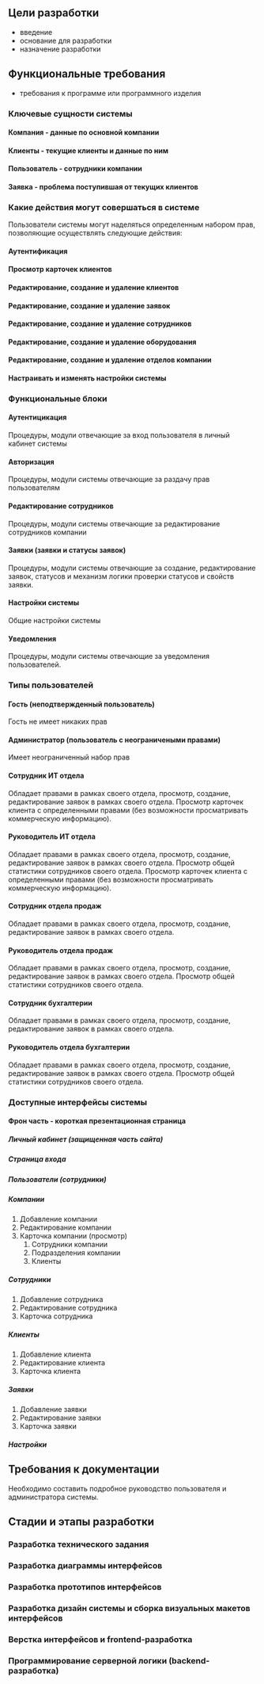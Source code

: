 ## Цели разработки
- введение
- основание для разработки
- назначение разработки

## Функциональные требования
- требования к программе или программного изделия

### Ключевые сущности системы

#### Компания - данные по основной компании
#### Клиенты - текущие клиенты и данные по ним
#### Пользователь - сотрудники компании
#### Заявка - проблема поступившая от текущих клиентов

### Какие действия могут совершаться в системе
Пользователи системы могут наделяться определенным набором прав, позволяющие осуществлять следующие действия:

#### Аутентификация
#### Просмотр карточек клиентов
#### Редактирование, создание и удаление клиентов
#### Редактирование, создание и удаление заявок
#### Редактирование, создание и удаление сотрудников
#### Редактирование, создание и удаление оборудования
#### Редактирование, создание и удаление отделов компании
#### Настраивать и изменять настройки системы

### Функциональные блоки

#### Аутентицикация 
Процедуры, модули отвечающие за вход пользователя в личный кабинет системы

#### Авторизация
Процедуры, модули системы отвечающие за раздачу прав пользователям

#### Редактирование сотрудников

Процедуры, модули системы отвечающие за редактирование сотрудников компании

#### Заявки (заявки и статусы заявок)
Процедуры, модули системы отвечающие за создание, редактирование заявок, статусов и механизм логики проверки статусов и свойств заявки.

#### Настройки системы
Общие настройки системы

#### Уведомления
Процедуры, модули системы отвечающие за уведомления пользователей.

### Типы пользователей
#### Гость (неподтвержденный пользователь)
Гость не имеет никаких прав

#### Администратор (пользователь с неограничеными правами)
Имеет неограниченный набор прав

#### Сотрудник ИТ отдела
Обладает правами в рамках своего отдела, просмотр, создание, редактирование заявок в рамках своего отдела.
Просмотр карточек клиента с определенными правами (без возможности просматривать коммерческую информацию).

#### Руководитель ИТ отдела
Обладает правами в рамках своего отдела, просмотр, создание, редактирование заявок в рамках своего отдела.
Просмотр общей статистики сотрудников своего отдела.
Просмотр карточек клиента с определенными правами (без возможности просматривать коммерческую информацию).


#### Сотрудник отдела продаж
Обладает правами в рамках своего отдела, просмотр, создание, редактирование заявок в рамках своего отдела.

#### Руководитель отдела продаж
Обладает правами в рамках своего отдела, просмотр, создание, редактирование заявок в рамках своего отдела.
Просмотр общей статистики сотрудников своего отдела.

#### Сотрудник бухгалтерии
Обладает правами в рамках своего отдела, просмотр, создание, редактирование заявок в рамках своего отдела.


#### Руководитель отдела бухгалтерии
Обладает правами в рамках своего отдела, просмотр, создание, редактирование заявок в рамках своего отдела.
Просмотр общей статистики сотрудников своего отдела.



### Доступные интерфейсы системы
#### Фрон часть - короткая презентационная страница
##### Личный кабинет (защищенная часть сайта)
##### Страница входа

##### Пользователи (сотрудники)
##### Компании 
   1. Добавление компании
   2. Редактирование компании
   3. Карточка компании (просмотр)
      1. Сотрудники компании
      2. Подразделения компании
      3. Клиенты
##### Сотрудники
   1. Добавление сотрудника
   2. Редактирование сотрудника
   3. Карточка сотрудника
##### Клиенты
   1. Добавление клиента
   2. Редактирование клиента
   3. Карточка клиента
##### Заявки
   1. Добавление заявки
   2. Редактирование заявки
   3. Карточка заявки
##### Настройки

## Требования к документации

Необходимо составить подробное руководство пользователя и администратора системы.



## Стадии и этапы разработки

### Разработка технического задания
### Разработка диаграммы интерфейсов
### Разработка прототипов интерфейсов
### Разработка дизайн системы и сборка визуальных макетов интерфейсов
### Верстка интерфейсов и frontend-разработка
### Программирование серверной логики (backend-разработка)
